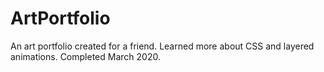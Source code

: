 # ArtPortfolio
An art portfolio created for a friend. Learned more about CSS and layered animations. Completed March 2020.
